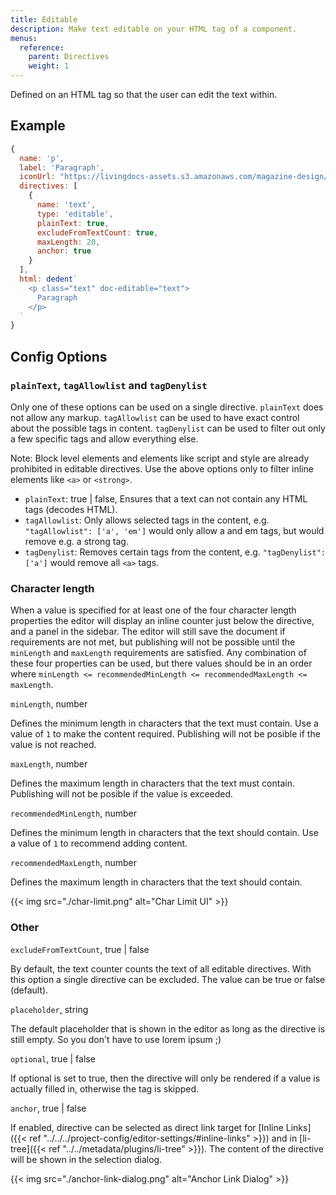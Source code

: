 ```yaml
---
title: Editable
description: Make text editable on your HTML tag of a component.
menus:
  reference:
    parent: Directives
    weight: 1
---
```


Defined on an HTML tag so that the user can edit the text within.

## Example
```js
{
  name: 'p',
  label: 'Paragraph',
  iconUrl: "https://livingdocs-assets.s3.amazonaws.com/magazine-design/assets/images/icons-components/icon_text.svg",
  directives: [
    {
      name: 'text',
      type: 'editable',
      plainText: true,
      excludeFromTextCount: true,
      maxLength: 20,
      anchor: true
    }
  ],
  html: dedent`
    <p class="text" doc-editable="text">
      Paragraph
    </p>
  `
}
```

## Config Options

### `plainText`, `tagAllowlist` and `tagDenylist`

Only one of these options can be used on a single directive. `plainText` does not allow any markup. `tagAllowlist` can be used to have exact control about the possible tags in content. `tagDenylist` can be used to filter out only a few specific tags and allow everything else.

Note: Block level elements and elements like script and style are already prohibited in editable directives. Use the above options only to filter inline elements like `<a>` or `<strong>`.

- `plainText`: true | false, Ensures that a text can not contain any HTML tags (decodes HTML).
- `tagAllowlist`: Only allows selected tags in the content, e.g. `"tagAllowlist": ['a', 'em']` would only allow a and em tags, but would remove e.g. a strong tag.
- `tagDenylist`: Removes certain tags from the content, e.g. `"tagDenylist": ['a']` would remove all `<a>` tags.

### Character length

When a value is specified for at least one of the four character length properties the editor will display an inline counter just below the directive, and a panel in the sidebar. The editor will still save the document if requirements are not met, but publishing will not be possible until the `minLength` and `maxLength` requirements are satisfied. Any combination of these four properties can be used, but there values should be in an order where `minLength <= recommendedMinLength <= recommendedMaxLength <= maxLength`.

`minLength`, number

Defines the minimum length in characters that the text must contain. Use a value of `1` to make the content required. Publishing will not be posible if the value is not reached.

`maxLength`, number

Defines the maximum length in characters that the text must contain. Publishing will not be posible if the value is exceeded.

`recommendedMinLength`, number

Defines the minimum length in characters that the text should contain. Use a value of `1` to recommend adding content.

`recommendedMaxLength`, number

Defines the maximum length in characters that the text should contain.

{{< img src="./char-limit.png" alt="Char Limit UI" >}}

### Other

`excludeFromTextCount`, true | false

By default, the text counter counts the text of all editable directives. With this option a single directive can be excluded. The value can be true or false (default).

`placeholder`, string

The default placeholder that is shown in the editor as long as the directive is still empty. So you don't have to use lorem ipsum ;)

`optional`, true | false

If optional is set to true, then the directive will only be rendered if a value is actually filled in, otherwise the tag is skipped.

`anchor`, true | false

If enabled, directive can be selected as direct link target for [Inline Links]({{< ref "../../../project-config/editor-settings/#inline-links" >}}) and in [li-tree]({{< ref "../../metadata/plugins/li-tree" >}}).
The content of the directive will be shown in the selection dialog.

{{< img src="./anchor-link-dialog.png" alt="Anchor Link Dialog" >}}
